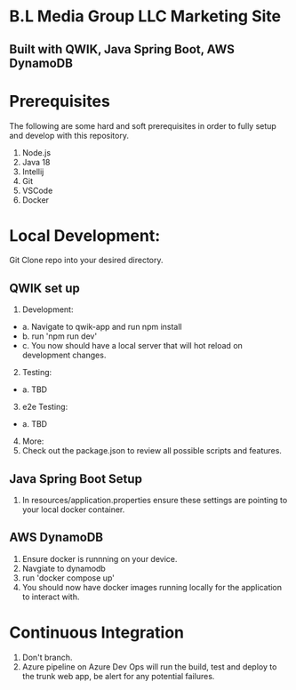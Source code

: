# B.L Media Group LLC Marketing Site

## Built with QWIK, Java Spring Boot, AWS DynamoDB

# Prerequisites

The following are some hard and soft prerequisites in order to fully setup and develop with this repository.

1. Node.js
2. Java 18
3. Intellij
4. Git
5. VSCode
6. Docker

# Local Development:

Git Clone repo into your desired directory.

## QWIK set up

1. Development:

- a. Navigate to qwik-app and run npm install
- b. run 'npm run dev'
- c. You now should have a local server that will hot reload on development changes.

2. Testing:

- a. TBD

3. e2e Testing:

- a. TBD

4. More:
1. Check out the package.json to review all possible scripts and features.

## Java Spring Boot Setup

1. In resources/application.properties ensure these settings are pointing to your local docker container.

## AWS DynamoDB

1. Ensure docker is runnning on your device.
2. Navgiate to dynamodb
3. run 'docker compose up'
4. You should now have docker images running locally for the application to interact with.

# Continuous Integration

1. Don't branch.
2. Azure pipeline on Azure Dev Ops will run the build, test and deploy to the trunk web app, be alert for any potential failures.
